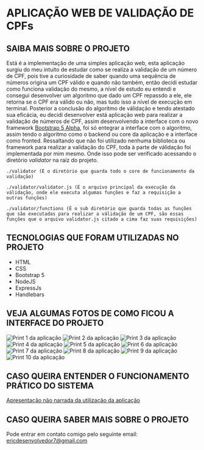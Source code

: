 # APLICAÇÃO WEB DE VALIDAÇÃO DE CPFs

## SAIBA MAIS SOBRE O PROJETO

Está é a implementação de uma simples aplicação web, esta aplicação surgiu do meu intuíto de estudar como se realiza a validação de um número de CPF, pois tive a curiosidade de saber quando uma sequência de números origina um CPF válido e quando não também, então decidi estudar como funciona validação do mesmo, a nível de estudo eu entendi e consegui desenvolver um algoritmo que dado um CPF repassdo a ele, ele retorna se o CPF era válido ou não, mas tudo isso a nível de execução em terminal. Posterior a conclusão do algoritmo de válidação e tendo atestado sua eficácia, eu decidi desenvolver está aplicação web para realizar a validação de números de CPF, assim desenvolvendo a interface com o novo framework [Bootstrap 5 Alpha](https://blog.getbootstrap.com/2020/06/16/bootstrap-5-alpha/), foi só entegrar a interface com o algoritmo, assim tendo o algoritmo como o backend ou core da aplicação e a interface como fronted. Ressaltando que não foi utilizado nenhuma biblioteca ou framework para realizar a validação do CPF, toda à parte de válidação foi implementada por mim mesmo. Onde isso pode ser verificado acessando o diretório _validator_ na raíz do projeto.

    ./validator (É o diretório que guarda todo o core de funcionamento da validação)

    ./validator/validator.js (É o arquivo principal da execução da válidação, onde ele executa algumas funções e faz a requisição a outras funções)

    ./validator/functions (É o sub diretório que guarda todas as funções que são executadas para realizar a válidação de um CPF, são essas funções que o arquivo validator.js citado a cima faz suas requisições)


## TECNOLOGIAS QUE FORAM UTILIZADAS NO PROJETO
* HTML
* CSS
* Bootstrap 5
* NodeJS
* ExpressJs
* Handlebars

## VEJA ALGUMAS FOTOS DE COMO FICOU A INTERFACE DO PROJETO

![Print 1 da aplicação](https://github.com/ericrodriguesfer/utilities-readme/blob/master/cpf-validator/img-1.png)
![Print 2 da aplicação](https://github.com/ericrodriguesfer/utilities-readme/blob/master/cpf-validator/img-2.png)
![Print 3 da aplicação](https://github.com/ericrodriguesfer/utilities-readme/blob/master/cpf-validator/img-3.png)
![Print 4 da aplicação](https://github.com/ericrodriguesfer/utilities-readme/blob/master/cpf-validator/img-4.png)
![Print 5 da aplicação](https://github.com/ericrodriguesfer/utilities-readme/blob/master/cpf-validator/img-5.png)
![Print 6 da aplicação](https://github.com/ericrodriguesfer/utilities-readme/blob/master/cpf-validator/img-6.png)
![Print 7 da aplicação](https://github.com/ericrodriguesfer/utilities-readme/blob/master/cpf-validator/img-7.png)
![Print 8 da aplicação](https://github.com/ericrodriguesfer/utilities-readme/blob/master/cpf-validator/img-8.png)
![Print 9 da aplicação](https://github.com/ericrodriguesfer/utilities-readme/blob/master/cpf-validator/img-9.png)
![Print 10 da aplicação](https://github.com/ericrodriguesfer/utilities-readme/blob/master/cpf-validator/img-10.png)

## CASO QUEIRA ENTENDER O FUNCIONAMENTO PRÁTICO DO SISTEMA

[Apresentação não narrada da utilização da aplicação](https://youtu.be/vjipwMjTvVs)

## CASO QUEIRA SABER MAIS SOBRE O PROJETO

Pode entrar em contato comigo pelo seguinte email: ericdesenvolvedor7@gmail.com
